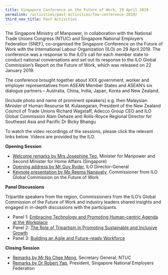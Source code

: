 ```yaml
---
title: Singapore Conference on the Future of Work, 29 April 2019 
permalink: /activities/past-activities/fow-conference-2019/
third_nav_title: Past Activities
---
```


The Singapore Ministry of Manpower, in collaboration with the National Trade Unions Congress (NTUC) and Singapore National Employers Federation (SNEF), co-organised the Singapore Conference on the Future of Work with the International Labour Organization (ILO) on 29 April 2019. The conference was a response to the ILO’s call for each member state to conduct national conversations and set out its response to the ILO Global Commission’s Report on the Future of Work, which was released on 22 January 2019. 

The conference brought together about XXX government, worker and employer representatives from ASEAN Member States and ASEAN’s six dialogue partners – Australia, China, India, Japan, Korea and New Zealand. 

[Include photo and name of prominent speakers] e.g. then Malaysian Minister of Human Resourse M. Kulasegaran, President of the New Zealand Council of Trade Unions Richard Wagstaff, Adecco Group CEO and ILO Global Commission Alain Dehaze and Rolls-Royce Regional Director for Southeast Asia and Pacific Dr Bicky Bhangu

To watch the video recordings of the sessions, please click the relevant links below. Videos are provided by the ILO.  

**Opening Session** 

- [Welcome remarks by Mrs Josephine Teo](https://www.youtube.com/watch?v=gvwC77iU5M0&t=104s), Minister for Manpower and Second Minister for Home Affairs (Singapore)
- [Opening address by Mr Guy Ryder](https://www.youtube.com/watch?v=9vEm_RGhcno), ILO Director-General
- [Keynote presentation by Ms Reema Nanavaty](https://www.youtube.com/watch?v=_jqyXqOZbd0), Commissioner from ILO Global Commission on the Future of Work

**Panel Discussions** 

Tripartite speakers from the region, Commissioners from the ILO’s Global Commission of the Future of Work and industry leaders shared insights and engaged in in-depth discussions with the participants. 
- Panel 1: [Embracing Technology and Promoting Human-centric Agenda at the Workplace](https://www.youtube.com/watch?v=xXyoO1q8weg)
- Panel 2: [The Role of Tripartism in Promoting Sustainable and Inclusive Growth](https://www.youtube.com/watch?v=-ECYScP8P3w)
- Panel 3: [Building an Agile and Future-ready Workforce](https://www.youtube.com/watch?v=pv9AonYr7W4)

**Closing Session**
- [Remarks by Mr Ng Chee Meng](https://www.youtube.com/watch?v=k4Sd18M0-78), Secretary General, NTUC
- [Remarks by Dr Robert Yap](https://www.youtube.com/watch?v=MtAEdjsrQJc), President, Singapore National Employers Federation
